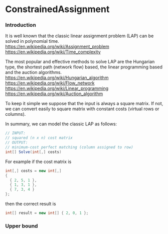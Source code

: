 # ConstrainedAssignment

### Introduction

It is well known that the classic linear assignment problem (LAP) can be solved in polynomial time.
https://en.wikipedia.org/wiki/Assignment_problem \
https://en.wikipedia.org/wiki/Time_complexity

The most popular and effective methods to solve LAP are the Hungarian type, the shortest path (network flow) based, the linear programming based and the auction algorithms. \
https://en.wikipedia.org/wiki/Hungarian_algorithm \
https://en.wikipedia.org/wiki/Flow_network \
https://en.wikipedia.org/wiki/Linear_programming \
https://en.wikipedia.org/wiki/Auction_algorithm

To keep it simple we suppose that the input is always a square matrix. If not, we can convert easily to square matrix with constant costs (virtual rows or columns).

In summary, we can model the classic LAP as follows:
```cs
// INPUT: 
// squared (n x n) cost matrix
// OUTPUT: 
// minimum-cost perfect matching (column assigned to row)
int[] Solve(int[,] costs)
```

For example if the cost matrix is
```cs
int[,] costs = new int[,]
{
  { 2, 5, 1 },
  { 1, 3, 1 },
  { 7, 3, 4 }
};
```
then the correct result is
```cs
int[] result = new int[] { 2, 0, 1 };
```
### Upper bound
